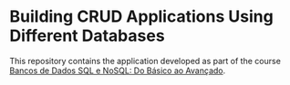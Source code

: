 # Building CRUD Applications Using Different Databases

This repository contains the application developed as part of the course [Bancos de Dados SQL e NoSQL: Do Básico ao Avançado](https://www.udemy.com/course/curso-de-banco-de-dados-do-basico-ao-avancado/).

